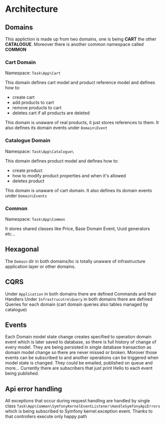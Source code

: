 # Architecture
## Domains
This appliction is made up from two domains, one is being **CART** the other **CATALOGUE**. Moreover
there is another common namespace called **COMMON**

### Cart Domain
Namespace: `Task\App\Cart`<br>

This domain defines cart model and product reference model
and defines how to:
 - create cart
 - add products to cart
 - remove products to cart
 - deletes cart if all products are deleted
 
This domain is unaware of real products, it just stores references to them. 
It also defines its domain events under `Domain\Event`

### Catalogue Domain
Namespace: `Task\App\Catalogue\`<br>

This domain defines product model
and defines how to:
 - create product
 - how to modify product properties and when it's allowed
 - deletes product

This domain is unaware of cart domain. 
It also defines its domain events under `Domain\Events`

### Common
Namespace: `Task\App\Common`<br>

It stores shared classes like Price, Base Domain Event, Uuid generators etc...

## Hexagonal
The `Domain` dir in both domains/bc is totally unaware of infrastructure application layer or
other domains.

## CQRS
Under `Application` in both domains there are defined Commands and their Handlers
Under `Infrastrucutre\Query` in both domains there are defined Queries for each domain
(cart domain queries also tables managed by catalogue)

## Events
Each Domain model state change creates specified to operation domain event which is later saved
to database, so there is full history of change of every model. They are being persisted in single
database transaction as domain model change so there are never missed or broken.
Morover those events can be subscribed to and another operations
can be triggered when model state is changed. They could be emailed, published
on queue and more... Currently there are subscribers that just print Hello to each event being published.

## Api error handling
All exceptions that occur during request handling are handled by single class
`Task\App\Common\SymfonyKernelEventListener\HandleSymfonyApiErrors` which is being subscribed
to Symfony kernel.exception event. Thanks to that controllers execute only happy path
